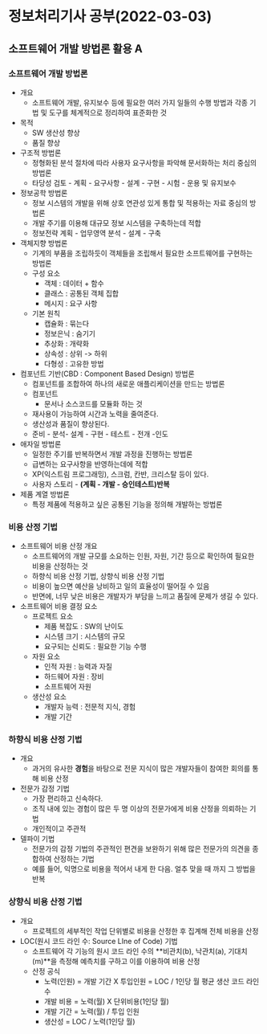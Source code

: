 # 정보처리기사 공부(2022-03-03)

## 소프트웨어 개발 방법론 활용 A

### 소프트웨어 개발 방법론

* 개요
  * 소프트웨어 개발, 유지보수 등에 필요한 여러 가지 일들의 수행 방법과 각종 기법 및 도구를 체계적으로 정리하여 표준화한 것
* 목적
  * SW 생산성 향상
  * 품질 향상
* 구조적 방법론
  * 정형화된 분석 절차에 따라 사용자 요구사항을 파악해 문서화하는 처리 중심의 방법론
  * 타당성 검토 - 계획 - 요구사항 - 설계 - 구현 - 시험 - 운용 및 유지보수
* 정보공학 방법론
  * 정보 시스템의 개발을 위해 상호 연관성 있게 통합 및 적용하는 자료 중심의 방법론
  * 개발 주기를 이용해 대규모 정보 시스템을 구축하는데 적합
  * 정보전략 계획 - 업무영역 분석 - 설계 - 구축
* 객체지향 방법론
  * 기계의 부품을 조립하듯이 객체들을 조립해서 필요한 소프트웨어를 구현하는 방법론
  * 구성 요소 
    * 객체 : 데이터 + 함수
    * 클래스 : 공통된 객체 집합
    * 메시지 : 요구 사항
  * 기본 원칙
    * 캡슐화 : 묶는다
    * 정보은닉 : 숨기기
    * 추상화 : 개략화
    * 상속성 : 상위 -> 하위
    * 다형성 : 고유한 방법
* 컴포넌트 기반(CBD : Component Based Design) 방법론
  * 컴포넌트를 조합하여 하나의 새로운 애플리케이션을 만드는 방법론
  * 컴포넌트
    * 문서나 소스코드를 모듈화 하는 것
  * 재사용이 가능하여 시간과 노력을 줄여준다.
  * 생산성과 품질이 향상된다.
  * 준비 - 분석- 설계 - 구현 - 테스트 - 전개 -인도
* 애자일 방법론
  * 일정한 주기를 반복하면서 개발 과정을 진행하는 방법론
  * 급변하는 요구사항을 반영하는데에 적합
  * XP(익스트림 프로그래밍), 스크럼, 칸반, 크리스탈 등이 있다.
  * 사용자 스토리 - **(계획 - 개발 - 승인테스트)반복**
* 제품 계열 방법론
  * 특정 제품에 적용하고 싶은 공통된 기능을 정의해 개발하는 방법론







### 비용 산정 기법

* 소프트웨어 비용 산정 개요
  * 소프트웨어의 개발 규모를 소요하는 인원, 자원, 기간 등으로 확인하여 필요한 비용을 산정하는 것
  * 하향식 비용 산정 기법, 상향식 비용 산정 기법
  * 비용이 높으면 예산을 낭비하고 일의 효율성이 떨어질 수 있음
  * 반면에, 너무 낮은 비용은 개발자가 부담을 느끼고 품질에 문제가 생길 수 있다.
* 소프트웨어 비용 결정 요소
  * 프로젝트 요소
    * 제품 복잡도 : SW의 난이도
    * 시스템 크기 : 시스템의 규모
    * 요구되는 신뢰도 : 필요한 기능 수행
  * 자원 요소
    * 인적 자원 : 능력과 자질
    * 하드웨어 자원 : 장비
    * 소프트웨어 자원
  * 생산성 요소
    * 개발자 능력 : 전문적 지식, 경험
    * 개발 기간



### 하향식 비용 산정 기법

* 개요
  * 과거의 유사한 **경험**을 바탕으로 전문 지식이 많은 개발자들이 참여한 회의를 통해 비용 산정
* 전문가 감정 기법
  * 가장 편리하고 신속하다.
  * 조직 내에 있는 경험이 많은 두 명 이상의 전문가에게 비용 산정을 의뢰하는 기법
  * 개인적이고 주관적
* 델파이 기법
  * 전문가의 감정 기법의 주관적인 편견을 보완하기 위해 많은 전문가의 의견을 종합하여 산정하는 기법
  * 예를 들어, 익명으로 비용을 적어서 내게 한 다음. 얼추 맞을 때 까지 그 방법을 반복





### 상향식 비용 산정 기법

* 개요
  * 프로젝트의 세부적인 작업 단위별로 비용을 산정한 후 집계해 전체 비용을 산정
* LOC(원시 코드 라인 수: Source LIne of Code) 기법
  * 소프트웨어 각 기능의 원시 코드 라인 수의 **비관치(b), 낙관치(a), 기대치(m)**을 측정해 예측치를 구하고 이를 이용하여 비용 산정
  * 산정 공식
    * 노력(인원) = 개발 기간 X 투입인원 = LOC / 1인당 월 평균 생산 코드 라인수
    * 개발 비용 = 노력(월) X 단위비용(1인당 월)
    * 개발 기간 = 노력(월) / 투입 인원
    * 생산성 = LOC / 노력(1인당 월)